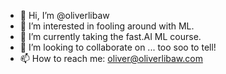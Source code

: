 - 👋 Hi, I’m @oliverlibaw
- 👀 I’m interested in fooling around with ML.
- 🌱 I’m currently taking the fast.AI ML course.
- 💞️ I’m looking to collaborate on ... too soo to tell!
- 📫 How to reach me: oliver@oliverlibaw.com

<!---
oliverlibaw/oliverlibaw is a ✨ special ✨ repository because its `README.md` (this file) appears on your GitHub profile.
You can click the Preview link to take a look at your changes.
--->

